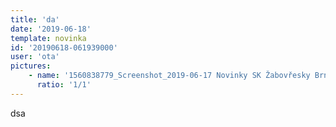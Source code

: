 ```yaml
---
title: 'da'
date: '2019-06-18'
template: novinka
id: '20190618-061939000'
user: 'ota'
pictures:
    - name: '1560838779_Screenshot_2019-06-17 Novinky SK Žabovřesky Brno.png'
      ratio: '1/1'
---
```

dsa
